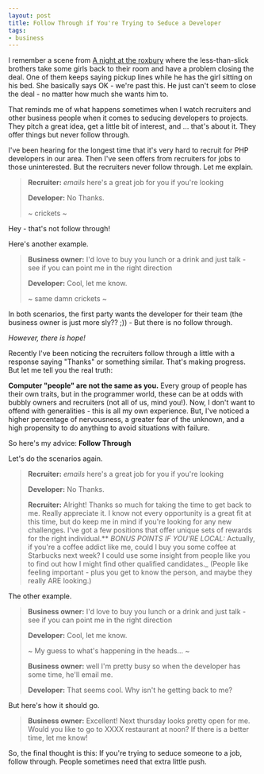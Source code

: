 ```yaml
---
layout: post
title: Follow Through if You're Trying to Seduce a Developer
tags:
- business
---
```

I remember a scene from [A night at the roxbury](http://www.imdb.com/title/tt0120770/) where the less-than-slick brothers take some girls back to their room and have a problem closing the deal.  One of them keeps saying pickup lines while he has the girl sitting on his bed.  She basically says OK - we're past this.  He just can't seem to close the deal - no matter how much she wants him to.

That reminds me of what happens sometimes when I watch recruiters and other business people when it comes to seducing developers to projects.  They pitch a great idea, get a little bit of interest, and ... that's about it.  They offer things but never follow through.

I've been hearing for the longest time that it's very hard to recruit for PHP developers in our area.  Then I've seen offers from recruiters for jobs to those uninterested.  But the recruiters never follow through.  Let me explain.

> **Recruiter:** *emails* here's a great job for you if you're looking
> 
> **Developer:** No Thanks.
> 
> ~ crickets ~

Hey - that's not follow through!

Here's another example.

> **Business owner:** I'd love to buy you lunch or a drink and just talk - see if you can point me in the right direction
> 
> **Developer:** Cool, let me know.
> 
> ~ same damn crickets ~

In both scenarios, the first party wants the developer for their team (the business owner is just more sly?? ;)) - But there is no follow through.

_However, there is hope!_

Recently I've been noticing the recruiters follow through a little with a response saying "Thanks" or something similar.  That's making progress.  But let me tell you the real truth:

**Computer "people" are not the same as you.**  Every group of people has their own traits, but in the programmer world, these can be at odds with bubbly owners and recruiters (not all of us, mind you!).  Now, I don't want to offend with generalities - this is all my own experience.  But, I've noticed a higher percentage of nervousness, a greater fear of the unknown, and a high propensity to do anything to avoid situations with failure.  

So here's my advice: **Follow Through**

Let's do the scenarios again.

> **Recruiter:** *emails* here's a great job for you if you're looking
> 
> **Developer:** No Thanks.
> 
> **Recruiter:** Alright!  Thanks so much for taking the time to get back to me.  Really appreciate it.  I know not every opportunity is a great fit at this time, but do keep me in mind if you're looking for any new challenges.  I've got a few positions that offer unique sets of rewards for the right individual.**
_BONUS POINTS IF YOU'RE LOCAL:_ Actually, if you're a coffee addict like me, could I buy you some coffee at Starbucks next week?  I could use some insight from people like you to find out how I might find other qualified candidates._
(People like feeling important - plus you get to know the person, and maybe they really ARE looking.)

The other example.

> **Business owner:** I'd love to buy you lunch or a drink and just talk - see if you can point me in the right direction
> 
> **Developer:** Cool, let me know.
> 
> ~ My guess to what's happening in the heads... ~
> 
> **Business owner:** well I'm pretty busy so when the developer has some time, he'll email me.
> 
> **Developer:** That seems cool. Why isn't he getting back to me?

But here's how it should go.

> **Business owner:** Excellent!  Next thursday looks pretty open for me.  Would you like to go to XXXX restaurant at noon?  If there is a better time, let me know!

So, the final thought is this: If you're trying to seduce someone to a job, follow through.  People sometimes need that extra little push.
